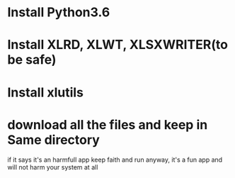 # Install Python3.6
# Install XLRD, XLWT, XLSXWRITER(to be safe)
# Install xlutils 
# download all the files and keep in Same directory
if it says it's an harmfull app keep faith and run anyway, it's a fun app and will not harm your system at all

